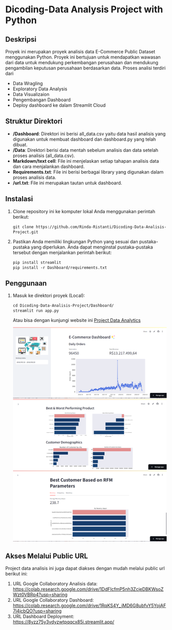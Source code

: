 # Dicoding-Data Analysis Project with Python

## Deskripsi

Proyek ini merupakan proyek analisis data E-Commerce Public Dataset menggunakan Python. Proyek ini bertujuan untuk mendapatkan wawasan dari data untuk mendukung perkembangan perusahaan dan mendukung pengambilan keputusan perusahaan berdasarkan data. Proses analisi terdiri dari
- Data Wragling
- Exploratory Data Analysis
- Data Visualizaion
- Pengembangan Dashboard
- Deploy dashboard ke dalam Streamlit Cloud

## Struktur Direktori

- **/Dashboard**: Direktori ini berisi all_data.csv yaitu data hasil analisis yang digunakan untuk membuat dashboard dan dashboard.py yang telah dibuat.
- **/Data**: Direktori berisi data mentah sebelum analisis dan data setelah proses analisis (all_data.csv).
- **Markdown/text cell**: File ini menjelaskan setiap tahapan analisis data dan cara menjalankan dashboard.
- **Requirements.txt**: File ini berisi berbagai library yang digunakan dalam proses analisis data.
- **/url.txt**: File ini merupakan tautan untuk dashboard.

## Instalasi

1. Clone repository ini ke komputer lokal Anda menggunakan perintah berikut:

   ```shell
   git clone https://github.com/Rinda-Ristanti/Dicoding-Data-Analisis-Project.git
   ```

2. Pastikan Anda memiliki lingkungan Python yang sesuai dan pustaka-pustaka yang diperlukan. Anda dapat menginstal pustaka-pustaka tersebut dengan menjalankan perintah berikut:

   ```shell
   pip install streamlit
   pip install -r Dashboard/requirements.txt
   ```

## Penggunaan

1. Masuk ke direktori proyek (Local):

   ```shell
   cd Dicoding-Data-Analisis-Project/Dashboard/
   streamlit run app.py
   ```

   Atau bisa dengan kunjungi website ini [Project Data Analytics](https://8yzz75y3vdyzwtpqqcx85i.streamlit.app/)
   
   ![Screenshot aplikasi](https://github.com/Rinda-Ristanti/Dicoding-Data-Analisis-Project/blob/4e4b87d84adc86f0d1a5176c05615b53b4d6fdc2/Dashboard/dashboard-page%201.PNG)
   ![Screenshot aplikasi](https://github.com/Rinda-Ristanti/Dicoding-Data-Analisis-Project/blob/4e4b87d84adc86f0d1a5176c05615b53b4d6fdc2/Dashboard/dashboard-page%202.PNG)
   ![Screenshot aplikasi](https://github.com/Rinda-Ristanti/Dicoding-Data-Analisis-Project/blob/4e4b87d84adc86f0d1a5176c05615b53b4d6fdc2/Dashboard/dashboard-page%203.PNG)

## Akses Melalui Public URL

Project data analisis ini juga dapat diakses dengan mudah melalui public url berikut ini:
1. URL Google Collaboratory Analisis data: https://colab.research.google.com/drive/1DdFIcfmP5nh3ZcjeDBKWsoZWzt0VBRp4?usp=sharing
2. URL Google Collaboratory Dashboard: https://colab.research.google.com/drive/1RqKS4Y_jMD6G8ubfvY5YojAF7l4jcbQO?usp=sharing
3. URL Dashboard Deployment: https://8yzz75y3vdyzwtpqqcx85i.streamlit.app/

